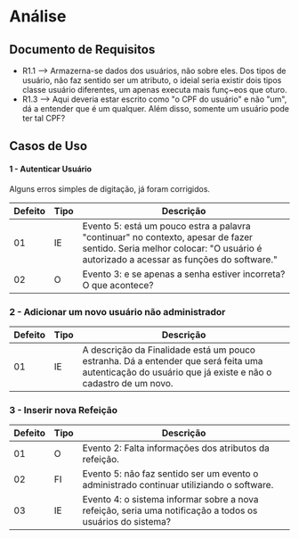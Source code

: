 # Análise

## Documento de Requisitos

- R1.1 --> Armazerna-se dados dos usuários, não sobre eles. Dos tipos de usuário, não faz sentido ser um atributo, o ideial seria existir dois tipos classe usuário diferentes, um apenas executa mais funç~eos que oturo.
- R1.3 --> Aqui deveria estar escrito como "o CPF do usuário" e não "um", dá a entender que é um qualquer. Além disso, somente um usuário pode ter tal CPF?


## Casos de Uso

#### 1 - Autenticar Usuário

Alguns erros simples de digitação, já foram corrigidos.

|Defeito | Tipo | Descrição|
|--------|------|----------|
|01      |IE    |Evento 5: está um pouco estra a palavra "continuar" no contexto, apesar de fazer sentido. Seria melhor colocar: "O usuário é autorizado a acessar as funções do software."|
|02      |O     |Evento 3: e se apenas a senha estiver incorreta? O que acontece?

### 2 - Adicionar um novo usuário não administrador

|Defeito | Tipo | Descrição|
|--------|------|----------|
|01      |IE    |A descrição da Finalidade está um pouco estranha. Dá a entender que será feita uma autenticação do usuário que já existe e não o cadastro de um novo.|

### 3 - Inserir nova Refeição

|Defeito | Tipo | Descrição|
|--------|------|----------|
|01      |O     |Evento 2: Falta informações dos atributos da refeição.|
|02      |FI    |Evento 5: não faz sentido ser um evento o administrado continuar utiliziando o software.|
|03      |IE    |Evento 4: o sistema informar sobre a nova refeição, seria uma notificação a todos os usuários do sistema?|
